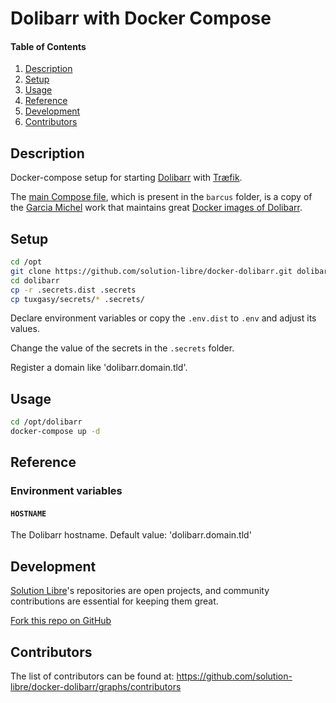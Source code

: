 # Dolibarr with Docker Compose

<!-- markdownlint-disable-next-line MD001 -->
#### Table of Contents

1. [Description](#description)
2. [Setup](#setup)
3. [Usage](#usage)
4. [Reference](#reference)
5. [Development](#development)
6. [Contributors](#contributors)

## Description

Docker-compose setup for starting [Dolibarr](https://www.dolibarr.org/) with [Træfik](https://traefik.io/).

The [main Compose file](https://github.com/solution-libre/docker-dolibarr/blob/main/tuxgasy/docker-compose.yml),
which is present in the `barcus` folder, is a copy of the [Garcia Michel](https://github.com/tuxgasy/docker-dolibarr)
work that maintains great [Docker images of Dolibarr](https://github.com/tuxgasy/docker-dolibarr).

## Setup

```sh
cd /opt
git clone https://github.com/solution-libre/docker-dolibarr.git dolibarr
cd dolibarr
cp -r .secrets.dist .secrets
cp tuxgasy/secrets/* .secrets/
```

Declare environment variables or copy the `.env.dist` to `.env` and adjust its values.

Change the value of the secrets in the `.secrets` folder.

Register a domain like 'dolibarr.domain.tld'.

## Usage

```sh
cd /opt/dolibarr
docker-compose up -d
```

## Reference

### Environment variables

#### `HOSTNAME`

The Dolibarr hostname. Default value: 'dolibarr.domain.tld'

## Development

[Solution Libre](https://www.solution-libre.fr)'s repositories are open projects,
and community contributions are essential for keeping them great.

[Fork this repo on GitHub](https://github.com/solution-libre/docker-dolibarr/fork)

## Contributors

The list of contributors can be found at: <https://github.com/solution-libre/docker-dolibarr/graphs/contributors>

